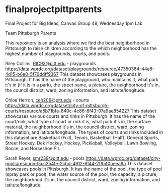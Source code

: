 # finalprojectpittparents

Final Project for Big Ideas, Canvas Group 48, Wednesday 1pm Lab

Team Pittsburgh Parents

This repository is an analysis where we find the best neighborhood in Pittsburgh to raise children according to the which neighborhood has the highest number of playgrounds, courts, and pools.

Riley Collins, RIC93@pitt.edu - playgrounds 
https://data.wprdc.org/dataset/playgrounds/resource/47350364-44a8-4d15-b6e0-5f79ddff9367
This dataset showcases playgrounds in Pittsburgh. It has the name of the playground, who maintains it, what park it's in (if it is in a park), the street name, a picture, the neighborhood it's in, the council district, ward, zoning information, and latitute/longitude. 

Chloe Herron, ceh206@pitt.edu - courts
https://data.wprdc.org/dataset/city-of-pittsburgh-courts/resource/a5b71bfa-840c-4c86-8f43-07a9ae854227
This dataset showcases various courts and rinks in Pittsburgh. It has the name of the court/rink, what type of court or rink it is, what park it's in, the surface material, the neighborhood it's in, the council district, ward, zoning information, and latitute/longitude. 
The types of courts and rinks included in this dataset are Basketball (Full), Tennis, Basketball (Half), General Sports, Street Hockey, Dek Hockey, Hockey, Pickleball, Volleyball, Lawn Bowling, Bocce, and Horseshoe Pit. 

Sarah Reyer, smr239@pitt.edu - pools
https://data.wprdc.org/dataset/city-pools/resource/5cc254fe-2cbd-4912-9f44-2f95f0beea9a
This dataset showcases pools in Pittsburgh. It has the name of the pool, the type of pool (spray park or pool), the water source of the pool, the capacity, a picture, the neighborhood it's in, the council district, ward, zoning information, and latitute/longitude.
